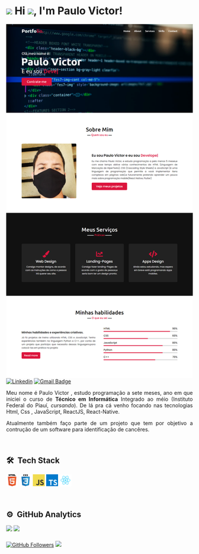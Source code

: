 
<h1>
  <img  src="https://github.com/tiagopierre/portfolio/blob/main/assets/logo.png?raw=true"/>
  Hi <img src="https://raw.githubusercontent.com/kaueMarques/kaueMarques/master/hi.gif" width="30px">, I'm Paulo Victor! 

</h1>

  <img  align="right" src="https://github.com/pvsmda/pvsmda/blob/main/screencapture-pvsmda-github-io-newPortifolio-2021-12-24-14_53_47.png?raw=true"/>

[![Linkedin](https://img.shields.io/badge/-Paulo%20Victor-6633cc?style=flat&labelColor=6633cc&logo=Linkedin&Color=white)](https://www.linkedin.com/in/paulo-victor-silva-0ab401217/)
[![Gmail Badge](https://img.shields.io/badge/-spaulovictor813@gmail.com-6633cc?style=flat&logo=Gmail&logoColor=white&link=mailto:spaulovictor813@gmail.com)](mailto:spaulovictor813@gmail.com)

<p align="justify">Meu nome é Paulo Victor , estudo programação a sete meses, ano em que iniciei o curso de <strong>Técnico em Informática</strong> Integrado ao méio (Instituto Federal do Piauí, <i>cursando</i>). De lá pra cá venho focando nas tecnologias Html, Css , JavaScript, ReactJS, React-Native. </p>

<p align="justify">Atualmente também faço parte de um projeto que tem por objetivo a contrução de um software para identificação de cancêres.</p>


</br>
<h2> 🛠 &nbsp;Tech Stack</h2>  

<code><img height="32em" src="https://raw.githubusercontent.com/github/explore/80688e429a7d4ef2fca1e82350fe8e3517d3494d/topics/html/html.png"></code>
<code><img height="32em" src="https://raw.githubusercontent.com/github/explore/80688e429a7d4ef2fca1e82350fe8e3517d3494d/topics/css/css.png"></code>
<code><img height="32em" src="https://raw.githubusercontent.com/github/explore/80688e429a7d4ef2fca1e82350fe8e3517d3494d/topics/javascript/javascript.png"></code>
<code><img height="32em" src="https://raw.githubusercontent.com/github/explore/80688e429a7d4ef2fca1e82350fe8e3517d3494d/topics/typescript/typescript.png"></code>
<code><img height="32em" src="https://raw.githubusercontent.com/github/explore/80688e429a7d4ef2fca1e82350fe8e3517d3494d/topics/react/react.png"></code>

</br>

<h2>⚙️ &nbsp;GitHub Analytics</h2>  
 <img    src="https://github-readme-stats.vercel.app/api/top-langs/?username=pvsmda&layout=compact&langs_count=7&theme=dark"/>

  <img  width="350em" src="https://github-readme-stats.vercel.app/api?username=pvsmda&show_icons=true&theme=dark&include_all_commits=true&count_private=true"/>
 


###


[![GitHub Followers](https://img.shields.io/github/followers/pvsmda?style=flat&labelColor=0D0D0D&logo=Github&Color=white)](https://github.com/pvsmda)
![](https://komarev.com/ghpvc/?username=your-github-pvsmda&color=ff69b4&style=flat&label=visitors)





